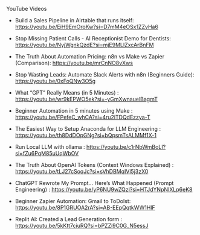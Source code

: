 YouTube Videos

* Build a Sales Pipeline in Airtable that runs itself: https://youtu.be/EiH9EmOroKw?si=D7mM4eOSx1ZZvHa6

* Stop Missing Patient Calls - AI Receptionist Demo for Dentists: https://youtu.be/NyjWgnkQzdE?si=mjE9MLIZxcArBnFM

* The Truth About Automation Pricing: n8n vs Make vs Zapier (Comparison): https://youtu.be/mrCnNO8vXws

* Stop Wasting Leads: Automate Slack Alerts with n8n (Beginners Guide): https://youtu.be/0xFoQNw3O5g

* What “GPT” Really Means (in 5 Minutes) : https://youtu.be/wr9kEPWO5ek?si=-yGmXwnauelBagmT 

* Beginner Automation in 5 minutes using Make : https://youtu.be/FPefeC_whCA?si=4ru2iTDQdEzzya-T 

* The Easiest Way to Setup Anaconda for LLM Engineering : https://youtu.be/th8DdDOpGNg?si=bQpsmTsALMMf1X-1 

* Run Local LLM with ollama : https://youtu.be/c1rNbWmBoLI?si=fZu6PqM85uUqWbOV 

* The Truth About OpenAI Tokens (Context Windows Explained) : https://youtu.be/tLJ27cSoqJc?si=sVhDBMqIVl5j3zX0 

* ChatGPT Rewrote My Prompt… Here’s What Happened (Prompt Engineering) : https://youtu.be/yP6NU9wZQzI?si=HTJdYNpNIXLp6eK8 

* Beginner Zapier Automation: Gmail to ToDoIst: https://youtu.be/8P1GRUOA2rA?si=AB-EEpQqtkWW1HlF 

* Replit AI: Created a Lead Generation form : https://youtu.be/5kKtt7ciuRQ?si=bPZZi9C0G_N5essJ 

